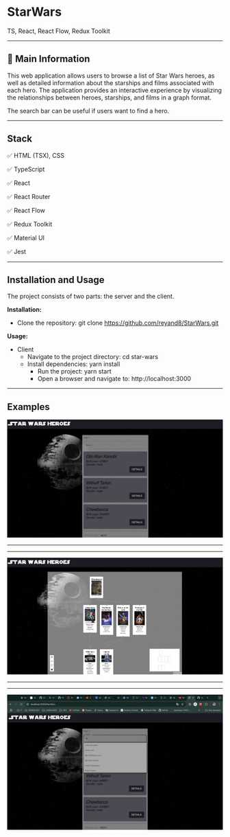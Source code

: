 # StarWars
TS, React, React Flow, Redux Toolkit

____

## 📜 Main Information

This web application allows users to browse a list of Star Wars heroes, 
as well as detailed information about the starships and films associated with each hero. 
The application provides an interactive experience by visualizing the 
relationships between heroes, starships, and films in a graph format.

The search bar can be useful if users want to find a hero.
____

## Stack


✅ HTML (TSX), CSS

✅ TypeScript

✅ React

✅ React Router

✅ React Flow

✅ Redux Toolkit

✅ Material UI

✅ Jest

____

## Installation and Usage

The project consists of two parts: the server and the client.

**Installation:**

* Clone the repository: git clone https://github.com/reyand8/StarWars.git

**Usage:**

* Client
    - Navigate to the project directory: cd star-wars
    - Install dependencies: yarn install
        - Run the project: yarn start
        - Open a browser and navigate to: http://localhost:3000

____

## Examples

![1.png](readmeScr/1.png)

___________________________
___________________________

![2.png](readmeScr/2.png)

___________________________
___________________________

![3.png](readmeScr/3.png)